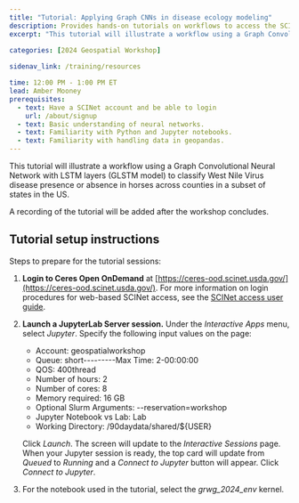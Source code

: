 ```yaml
---
title: "Tutorial: Applying Graph CNNs in disease ecology modeling"
description: Provides hands-on tutorials on workflows to access the SCINet HPC systems and conduct geospatial research at scale and fosters geospatial research efforts.
excerpt: "This tutorial will illustrate a workflow using a Graph Convolutional Neural Network with LSTM layers (GLSTM model) to classify West Nile Virus disease presence or absence in horses across counties in a subset of states in the US."
 
categories: [2024 Geospatial Workshop] 

sidenav_link: /training/resources

time: 12:00 PM - 1:00 PM ET
lead: Amber Mooney
prerequisites:
  - text: Have a SCINet account and be able to login 
    url: /about/signup
  - text: Basic understanding of neural networks. 
  - text: Familiarity with Python and Jupyter notebooks. 
  - text: Familiarity with handling data in geopandas. 
---
```




This tutorial will illustrate a workflow using a Graph Convolutional Neural Network with LSTM layers (GLSTM model) to classify West Nile Virus disease presence or absence in horses across counties in a subset of states in the US.  

A recording of the tutorial will be added after the workshop concludes. 


## Tutorial setup instructions

Steps to prepare for the tutorial sessions:

1. **Login to Ceres Open OnDemand** at [https://ceres-ood.scinet.usda.gov/](https://ceres-ood.scinet.usda.gov/). For more information on login procedures for web-based SCINet access, see the [SCINet access user guide]({{site.baseurl}}/guides/access/web-based-login).

1. **Launch a JupyterLab Server session.** Under the *Interactive Apps* menu, select *Jupyter*. Specify the following input values on the page:

    * Account: geospatialworkshop
    * Queue: short---------Max Time: 2-00:00:00
    * QOS: 400thread
    * Number of hours: 2
    * Number of cores: 8
    * Memory required: 16 GB
    * Optional Slurm Arguments: \-\-reservation=workshop
    * Jupyter Notebook vs Lab: Lab
    * Working Directory: /90daydata/shared/${USER}
  
    Click *Launch*. The screen will update to the *Interactive Sessions* page. When your Jupyter session is ready, the top card will update from *Queued* to *Running* and a *Connect to Jupyter* button will appear. Click *Connect to Jupyter*.

1. For the notebook used in the tutorial, select the *grwg_2024_env* kernel.

